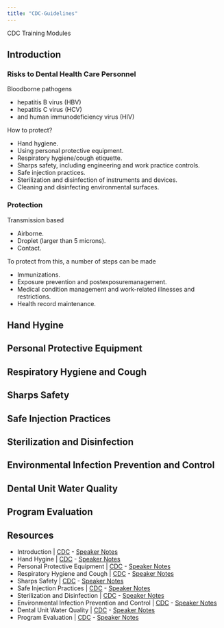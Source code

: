 ```yaml
---
title: "CDC-Guidelines"
---
```


CDC Training Modules

## Introduction

### Risks to Dental Health Care Personnel 
Bloodborne pathogens
* hepatitis B virus (HBV)
* hepatitis C virus (HCV)
* and human immunodeficiency virus (HIV)

How to protect?

* Hand hygiene.
* Using personal protective equipment.
* Respiratory hygiene/cough etiquette.
* Sharps safety, including engineering and work practice controls.
* Safe injection practices.
* Sterilization and disinfection of instruments and devices.
* Cleaning and disinfecting environmental surfaces.

### Protection

Transmission based
* Airborne.
* Droplet (larger than 5 microns).
* Contact.

To protect from this, a number of steps can be made

* Immunizations.
* Exposure prevention and postexposuremanagement.
* Medical condition management and work-related illnesses and restrictions.
* Health record maintenance.


## Hand Hygine

## Personal Protective Equipment

## Respiratory Hygiene and Cough 

## Sharps Safety

## Safe Injection Practices 

## Sterilization and Disinfection 

## Environmental Infection Prevention and Control

## Dental Unit Water Quality 

## Program Evaluation 

## Resources
* Introduction | [CDC](https://www.cdc.gov/oralhealth/pdfs_and_other_files/BESC1-Introduction-508.pdf) -
   [Speaker Notes](https://www.cdc.gov/oralhealth/pdfs_and_other_files/BESC1_IntroductionScript-508.pdf)
* Hand Hygine | [CDC](https://www.cdc.gov/oralhealth/pdfs_and_other_files/BESC2-Hand-Hygiene-508.pdf) - 
   [Speaker Notes](https://www.cdc.gov/oralhealth/pdfs_and_other_files/BESC2_HandHygieneScript-508.pdf)
* Personal Protective Equipment | [CDC](https://www.cdc.gov/oralhealth/pdfs_and_other_files/BESC3-PPE-508.pdf) - 
   [Speaker Notes](https://www.cdc.gov/oralhealth/pdfs_and_other_files/BESC3_PPEScript-508.pdf)
* Respiratory Hygiene and Cough | [CDC](https://www.cdc.gov/oralhealth/pdfs_and_other_files/BESC4-Respiratory-Hygiene-508.pdf) - 
   [Speaker Notes](https://www.cdc.gov/oralhealth/pdfs_and_other_files/BESC4_RespiratoryHygieneScript-508.pdf)
* Sharps Safety | [CDC](https://www.cdc.gov/oralhealth/pdfs_and_other_files/BESC5-Sharps-Safety-508.pdf) - 
   [Speaker Notes](https://www.cdc.gov/oralhealth/pdfs_and_other_files/BESC5_SharpsSafetyScript-508.pdf)
* Safe Injection Practices | [CDC](https://www.cdc.gov/oralhealth/pdfs_and_other_files/BESC6-Injection-Safety-508.pdf) - 
   [Speaker Notes](https://www.cdc.gov/oralhealth/pdfs_and_other_files/BESC6_SafeInjectionPracticesScript.pdf)
* Sterilization and Disinfection | [CDC](https://www.cdc.gov/oralhealth/pdfs_and_other_files/BESC7-Sterilization-508.pdf) - 
   [Speaker Notes](https://www.cdc.gov/oralhealth/pdfs_and_other_files/BESC7_SterilizationDisinfectionScript-508.pdf)
* Environmental Infection Prevention and Control | [CDC](https://www.cdc.gov/oralhealth/pdfs_and_other_files/BESC8-Environmental-IPC-508.pdf) - 
   [Speaker Notes](https://www.cdc.gov/oralhealth/pdfs_and_other_files/BESC8_EnvironmentScript-508.pdf)
* Dental Unit Water Quality | [CDC](https://www.cdc.gov/oralhealth/pdfs_and_other_files/BESC9-Dental-Unit-Water-508.pdf) - 
   [Speaker Notes](https://www.cdc.gov/oralhealth/pdfs_and_other_files/BESC9_DentalUnitWaterQualityScript-508.pdf)
* Program Evaluation | [CDC](https://www.cdc.gov/oralhealth/pdfs_and_other_files/BESC10-Program-Evaluation-508.pdf) - 
  [Speaker Notes](https://www.cdc.gov/oralhealth/pdfs_and_other_files/BESC10_ProgramEvaluationScript-508.pdf)
